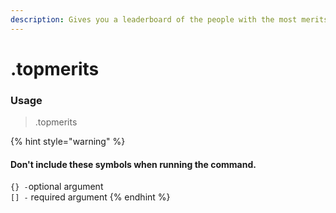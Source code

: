 ```yaml
---
description: Gives you a leaderboard of the people with the most merits.
---
```


# .topmerits

### Usage <a id="usage"></a>

> .topmerits

{% hint style="warning" %}
#### Don't include these symbols when running the command. <a id="dont-include-these-symbols-when-running-the-command"></a>

`{} -`optional argument   
`[] -` required argument
{% endhint %}

​

